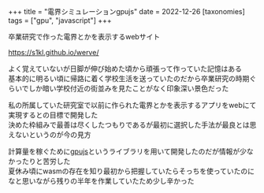 +++
title = "電界シミュレーションgpujs"
date = 2022-12-26
[taxonomies]
tags = ["gpu", "javascript"]
+++

卒業研究で作った電界とかを表示するwebサイト

<https://s1kl.github.io/werve/>

よく覚えていないが日脚が伸び始めた頃から頑張って作っていた記憶はある\
基本的に明るい頃に帰路に着く学校生活を送っていたのだから卒業研究の時期ぐらいでしか暗い学校付近の街並みを見たことがなく印象深い景色だった

私の所属していた研究室で以前に作られた電界とかを表示するアプリをwebにて実現するとの目標で開発した\
決めた枠組みで最善は尽くしたつもりであるが最初に選択した手法が最良とは思えないというのが今の見方

計算量を稼ぐために[gpujs](https://gpu.rocks/#/)というライブラリを用いて開発したのだが情報が少なかったりと苦労した\
夏休み頃にwasmの存在を知り最初から把握していたらそっちを使っていたのになと思いながら残りの半年を作業していたため少し辛かった